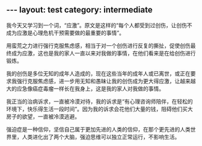 ﻿﻿---
layout: test
category: intermediate
---
我今天又学习到一个词，“应激”。原文是这样的“每个人都受到过创伤，让创伤不成为应激是心理危机干预需要做的最重要的事情”。

用蛮荒之力进行强行克服焦虑感，相当于对一个创伤进行反复的撕扯，促使创伤最终成为应激，这也是我的家人一直以来对我做的事情，在他们看来是在给创伤进行锻炼。

我的创伤是多位无知的成年人造成的，现在这些当年的成年人或已离世，或正在要求我强行克服焦虑感，进一步用无知和愚昧让我的创伤成为更大得应激，让越来越大的应急像癌症毒瘤一样长在我身上，这是我的家人对我做的事情。

我正当的治病诉求，一直被冷漠对待，我的诉求是“有心理咨询师陪伴，在轻松的环境下，快乐得生活一段时间”。因为我的诉求会花他们大量的钱，阻碍他们买大房子的欲望，一直被冷漠逃避。

强迫症是一种信仰，坚信自己属于更加先进的人类的信仰，在那个更先进的人类世界里，人类进化出了两个大脑，强迫思维可以独立正常运行，不影响生活。